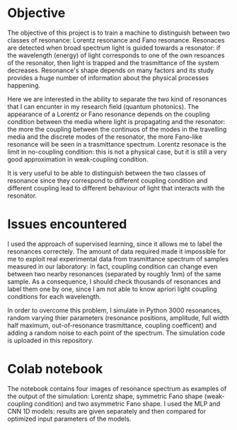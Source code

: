 # Objective

The objective of this project is to train a machine to distinguish between two classes of resonance: Lorentz resonance and Fano resonance.
Resonaces are detected when broad spectrum light is guided towards a resonator: if the wavelength (energy) of light corresponds to one of the own resoances of 
the resonator, then light is trapped and the trasmittance of the system decreases.
Resonance's shape depends on many factors and its study provides a huge number of information about the physical processes happening.


Here we are interested in the ability to separate the two kind of resonances that I can encunter in my research field (quantum photonics). 
The appearance of a Lorentz or Fano resonance depends on the coupling condition between the media where light is propagating and the resonator:
the more the coupling between the continuos of the modes in the travelling media and the discrete modes of the resonator, the more Fano-like resonance will be seen in a trasmittance spectrum.
Lorentz resonace is the limit in no-coupling condition: this is not a physical case, but it is still a very good approximation in weak-coupling condition.

It is very useful to be able to distinguish between the two classes of resonance since they correspond to different coupling condition and different coupling lead to 
different behaviour of light that interacts with the resonator.

# Issues encountered 

I used the approach of supervised learning, since it allows me to label the resonances correctely. 
The amount of data required made it impossible for me to exploit real experimental data from trasmittance spectrum of samples measured in our laboratory:
in fact, coupling condition can change even between two nearby resonances (separated by roughly 1nm) of the same sample. 
As a consequence, I should check thousands of resonances and label them one by one, since I am not able to know apriori light coupling conditions for each wavelength.

In order to overcome this problem, I simulate in Python 3000 resonances, random varying thier parameters (resonance positions, amplitude, full width half maximum, 
out-of-resonance trasmittance, coupling coefficent) and adding a random noise to each point of the spectrum. The simulation code is uploaded in this repository.

# Colab notebook

The notebook contains four images of resonance spectrum as examples of the output of the simulation: Lorentz shape, symmetric Fano shape (weak-coupling condition) 
and two asymmetric Fano shape.
I used the MLP and CNN 1D models: results are given separately and then compared for optimized input parameters of the models.
























